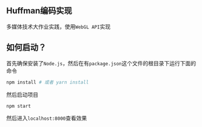 ## Huffman编码实现

多媒体技术大作业实践，使用`WebGL API`实现

## 如何启动？

首先确保安装了`Node.js`，然后在有`package.json`这个文件的根目录下运行下面的命令

```bash
npm install # 或者 yarn install
```

然后启动项目
```bash
npm start
```

然后进入`localhost:8000`查看效果
